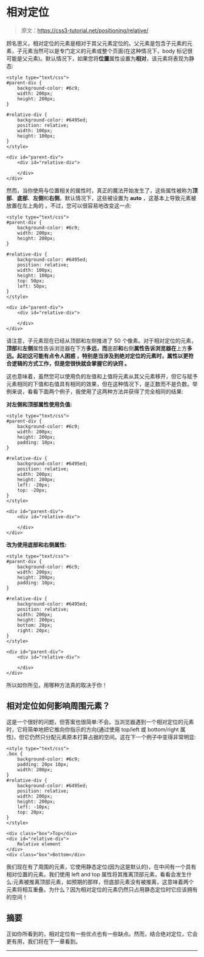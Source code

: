 # 相对定位

> 原文：<https://css3-tutorial.net/positioning/relative/>

顾名思义，相对定位的元素是相对于其父元素定位的。父元素是包含子元素的元素，子元素当然可以是专门定义的元素或整个页面(在这种情况下，body 标记很可能是父元素)。默认情况下，如果您将**位置**属性设置为**相对**，该元素将表现为静态:

```
<style type="text/css">
#parent-div {
	background-color: #6c9;
	width: 200px;
	height: 200px;
}

#relative-div {
	background-color: #6495ed;
	position: relative;
	width: 100px;
	height: 100px;
}
</style>

<div id="parent-div">
	<div id="relative-div">

	</div>
</div>
```

然而，当你使用与位置相关的属性时，真正的魔法开始发生了，这些属性被称为**顶部**、**底部**、**左侧**和**右侧**。默认情况下，这些被设置为 **auto** ，这基本上导致元素被放置在左上角的 。不过，您可以很容易地改变这一点:

```
<style type="text/css">
#parent-div {
	background-color: #6c9;
	width: 200px;
	height: 200px;
}

#relative-div {
	background-color: #6495ed;
	position: relative;
	width: 100px;
	height: 100px;
	top: 50px;
	left: 50px;
}
</style>

<div id="parent-div">
	<div id="relative-div">

	</div>
</div>
```

请注意，子元素现在已经从顶部和左侧推进了 50 个像素。对于相对定位的元素，**顶部**和**左侧**属性告诉浏览器在下方**多远，而**底部**和**右侧**属性告诉浏览器在**上方**多远。起初这可能有点令人困惑 ，特别是当涉及到绝对定位的元素时，属性以更符合逻辑的方式工作，但是您很快就会掌握它的诀窍 。**

这也意味着，虽然您可以使用负的左值和上值将元素从其父元素移开，但它与赋予元素相同的下值和右值具有相同的效果，但在这种情况下，是正数而不是负数。举例来说，看看下面两个例子，我使用了这两种方法并获得了完全相同的结果:

<input type="hidden" name="IL_IN_ARTICLE">

**对左侧和顶部属性使用负值:**

```
<style type="text/css">
#parent-div {
	background-color: #6c9;
	width: 200px;
	height: 200px;
	padding: 10px;
}

#relative-div {
	background-color: #6495ed;
	position: relative;
	width: 200px;
	height: 200px;
	left: -20px;
	top: -20px;
}
</style>

<div id="parent-div">
	<div id="relative-div">

	</div>
</div>
```

**改为使用底部和右侧属性:**

```
<style type="text/css">
#parent-div {
	background-color: #6c9;
	width: 200px;
	height: 200px;
	padding: 10px;
}

#relative-div {
	background-color: #6495ed;
	position: relative;
	width: 200px;
	height: 200px;
	bottom: 20px;
	right: 20px;
}
</style>

<div id="parent-div">
	<div id="relative-div">

	</div>
</div>
```

所以如你所见，用哪种方法真的取决于你！

## 相对定位如何影响周围元素？

这是一个很好的问题，但答案也很简单:不会。当浏览器遇到一个相对定位的元素时，它将简单地把它推向你指示的方向(通过使用 top/left 或 bottom/right 属性)，但它仍然只分配元素原本打算占据的空间。这在下一个例子中变得非常明显:

```
<style type="text/css">
.box {
	background-color: #6c9;
	padding: 20px 10px;
	width: 200px;
}
#relative-div {
	background-color: #6495ed;
	position: relative;
	width: 200px;
	height: 200px;
	left: -10px;
	top: 20px;
}
</style>

<div class="box">Top</div>
<div id="relative-div">
	Relative element
</div>
<div class="box">Bottom</div>
```

我们现在有了周围的元素，它使用静态定位(因为这是默认的)，在中间有一个具有相对位置的元素。我们使用 left and top 属性将其推离顶部元素，看看会发生什么:元素被推离顶部元素，如预期的那样，但底部元素没有被推离，这意味着两个元素将相互重叠。为什么？因为相对定位的元素仍然只占用静态定位时它应该拥有的空间！

## 摘要

正如你所看到的，相对定位有一些优点也有一些缺点。然而，结合绝对定位，它会更有用，我们将在下一章看到。

* * *